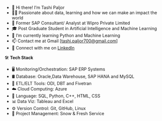 
- 👋 Hi there! I’m Tashi Paljor
- :man_technologist: Passionate about data, learning and how we can make an impact the world
- 💼 Former SAP Consultant/ Analyst at Wipro Private Limited
- 🎓 Post Graduate Student in Artificial Intelligence and Machine Learning
- 🌱 I’m currently learning Python and Machine Learning
- 📫 Contact me at Gmail [tashi.paljor700@gmail.com]
- :link: Connect with me on [LinkedIn](https://www.linkedin.com/in/tashipaljor/)


:hammer_and_wrench: **Tech Stack**


- :desktop_computer: Monitoring/Orchestration: SAP ERP Systems
- 🛢  Database: Oracle,Data Warehouse, SAP HANA and MySQL
- :hammer: ETL/ELT Tools: ODI, DBT and Fivetran
- :cloud: Cloud Computing: Azure
- :wrench:  Language: SQL, Python, C++, HTML, CSS
- :bar_chart: Data Viz: Tableau and Excel
- :gear: Version Control: Git, GitHub, Linux
- :memo: Project Management: Snow & Fresh Service
